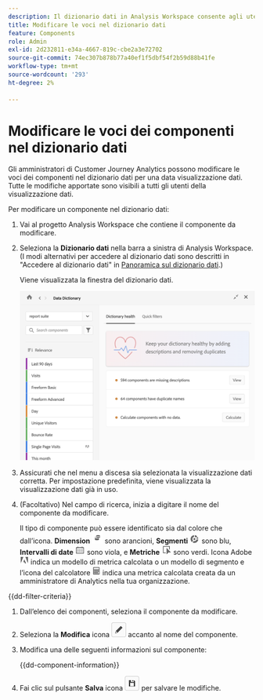 ```yaml
---
description: Il dizionario dati in Analysis Workspace consente agli utenti di catalogare e tenere traccia dei vari componenti in Analysis Workspace, compreso l’uso previsto, che sono approvati, che sono duplicati, e così via.
title: Modificare le voci nel dizionario dati
feature: Components
role: Admin
exl-id: 2d232811-e34a-4667-819c-cbe2a3e72702
source-git-commit: 74ec307b878b77a40ef1f5dbf54f2b59d88b41fe
workflow-type: tm+mt
source-wordcount: '293'
ht-degree: 2%

---
```


# Modificare le voci dei componenti nel dizionario dati

Gli amministratori di Customer Journey Analytics possono modificare le voci dei componenti nel dizionario dati per una data visualizzazione dati. Tutte le modifiche apportate sono visibili a tutti gli utenti della visualizzazione dati.

Per modificare un componente nel dizionario dati:

1. Vai al progetto Analysis Workspace che contiene il componente da modificare.

1. Seleziona la **Dizionario dati** nella barra a sinistra di Analysis Workspace. (I modi alternativi per accedere al dizionario dati sono descritti in &quot;Accedere al dizionario dati&quot; in [Panoramica sul dizionario dati](/help/components/data-dictionary/data-dictionary-overview.md).)

   Viene visualizzata la finestra del dizionario dati.

   ![Visualizzazione amministratore del dizionario dati](assets/data-dictionary-admin.png)

1. Assicurati che nel menu a discesa sia selezionata la visualizzazione dati corretta. Per impostazione predefinita, viene visualizzata la visualizzazione dati già in uso.

1. (Facoltativo) Nel campo di ricerca, inizia a digitare il nome del componente da modificare.

   Il tipo di componente può essere identificato sia dal colore che dall’icona. **Dimension** ![Icona Dimension](assets/dimension-icon.png) sono arancioni, **Segmenti** ![Icona Segmento](assets/segment-icon.png) sono blu, **Intervalli di date** ![Icona Intervallo date](assets/date-range-icon.png) sono viola, e **Metriche** ![Icona della metrica](assets/default-metric-icon.png) sono verdi. Icona Adobe ![Icona Adobe](assets/default-calc-metric-icon.png) indica un modello di metrica calcolata o un modello di segmento e l’icona del calcolatore ![Icona Calcolatore](assets/calculated-metric-icon-created.png) indica una metrica calcolata creata da un amministratore di Analytics nella tua organizzazione.

{{dd-filter-criteria}}

1. Dall’elenco dei componenti, seleziona il componente da modificare.

1. Seleziona la **Modifica** icona ![Icona Modifica dizionario dati](assets/data-dictionary-edit-icon.png) accanto al nome del componente.

1. Modifica una delle seguenti informazioni sul componente:

   {{dd-component-information}}

1. Fai clic sul pulsante **Salva** icona ![Icona Salva dizionario dati](assets/data-dictionary-save-icon.png) per salvare le modifiche.
